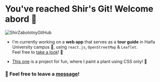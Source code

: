 # You've reached Shir's Git! Welcome abord :hibiscus:

![ShirZabolotnyGitHub](https://user-images.githubusercontent.com/40990488/103170618-3e9c1f00-484e-11eb-8962-6eba2d6a2c4a.png)

<!--
**shir0206/shir0206** is a ✨ _special_ ✨ repository because its `README.md` (this file) appears on your GitHub profile.

Here are some ideas to get you started:

- 🔭 I’m currently working on ...
- 🌱 I’m currently learning ...
- 👯 I’m looking to collaborate on ...
- 🤔 I’m looking for help with ...
- 💬 Ask me about ...
- 📫 How to reach me: ...
- 😄 Pronouns: ...
- ⚡ Fun fact: ...
-->



- I'm currently working on a **web app** that serves as a **tour guide** in Haifa University campus :pushpin:, using `react.js`, `OpenStreetMap` & `Leaflet`.<br>Feel free to [take a look](https://github.com/shir0206/uninav)! :eyes:

-  [This one](https://github.com/shir0206/PlantCSS) is a project for fun, where I paint a plant using CSS only! :seedling:



### :email: Feel free to leave a [message](mailto:shir0206@gmail.com)! 
